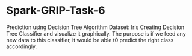 # Spark-GRIP-Task-6
Prediction using Decision Tree Algorithm
Dataset: Iris
Creating Decision Tree Classifier and visualize it graphically.
The purpose is if we feed any new data to this classifier, it would be able t0 predict the right class accordingly.
